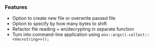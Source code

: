 ### Features

- Option to create new file or overwrite passed file
- Option to specify by how many bytes to shift
- Refactor file reading + en/decrypting in separate function
- Turn into command-line application using `env::args().collect::<Vec<string>>();`
